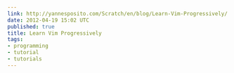 ```yaml
---
link: http://yannesposito.com/Scratch/en/blog/Learn-Vim-Progressively/
date: 2012-04-19 15:02 UTC
published: true
title: Learn Vim Progressively
tags:
- programming
- tutorial
- tutorials
---
```




